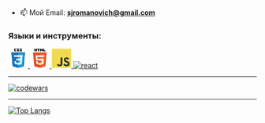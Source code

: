 - 📫 Мой Email: **sjromanovich@gmail.com**

<h3 align="left">Языки и инструменты:</h3>
<p align="left">
  <a href="https://www.w3schools.com/css/" target="_blank" rel="noreferrer">
    <img src="https://raw.githubusercontent.com/devicons/devicon/master/icons/css3/css3-original-wordmark.svg" alt="css3" width="40" height="40"/>
  </a>
  <a href="https://www.w3.org/html/" target="_blank" rel="noreferrer">
    <img src="https://raw.githubusercontent.com/devicons/devicon/master/icons/html5/html5-original-wordmark.svg" alt="html5" width="40" height="40"/>
  </a>
  <a href="https://developer.mozilla.org/en-US/docs/Web/JavaScript" target="_blank" rel="noreferrer">
    <img src="https://raw.githubusercontent.com/devicons/devicon/master/icons/javascript/javascript-original.svg" alt="javascript" width="40" height="40"/>
  </a>
  <a href="https://react.dev/" target="_blank" rel="noreferrer">
    <img src="https://cdn.jsdelivr.net/gh/devicons/devicon/icons/react/react-original.svg" alt="react" width="40" height="40"/>      
  </a>
</p>

---

[![codewars](https://www.codewars.com/users/AsTR0I/badges/large)](https://www.codewars.com/users/AsTR0I)

---
[![Top Langs](https://github-readme-stats.vercel.app/api/top-langs/?username=AsTR0I&layout=compact&icons=true&bg_color=00000000)](https://github.com/anuraghazra/github-readme-stats)
